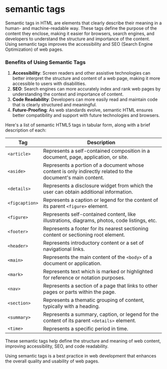 # semantic tags

Semantic tags in HTML are elements that clearly describe their meaning in a human- and machine-readable way. These tags define the purpose of the content they enclose, making it easier for browsers, search engines, and developers to understand the structure and importance of the content. Using semantic tags improves the accessibility and SEO (Search Engine Optimization) of web pages.

### Benefits of Using Semantic Tags

1. **Accessibility**: Screen readers and other assistive technologies can better interpret the structure and content of a web page, making it more accessible to users with disabilities.
2. **SEO**: Search engines can more accurately index and rank web pages by understanding the context and importance of content.
3. **Code Readability**: Developers can more easily read and maintain code that is clearly structured and meaningful.
4. **Future-Proofing**: As web standards evolve, semantic HTML ensures better compatibility and support with future technologies and browsers.

Here's a list of semantic HTML5 tags in tabular form, along with a brief description of each:

| **Tag**        | **Description**                                                                                             |
| -------------- | ----------------------------------------------------------------------------------------------------------- |
| `<article>`    | Represents a self-contained composition in a document, page, application, or site.                          |
| `<aside>`      | Represents a portion of a document whose content is only indirectly related to the document's main content. |
| `<details>`    | Represents a disclosure widget from which the user can obtain additional information.                       |
| `<figcaption>` | Represents a caption or legend for the content of its parent `<figure>` element.                            |
| `<figure>`     | Represents self-contained content, like illustrations, diagrams, photos, code listings, etc.                |
| `<footer>`     | Represents a footer for its nearest sectioning content or sectioning root element.                          |
| `<header>`     | Represents introductory content or a set of navigational links.                                             |
| `<main>`       | Represents the main content of the `<body>` of a document or application.                                   |
| `<mark>`       | Represents text which is marked or highlighted for reference or notation purposes.                          |
| `<nav>`        | Represents a section of a page that links to other pages or parts within the page.                          |
| `<section>`    | Represents a thematic grouping of content, typically with a heading.                                        |
| `<summary>`    | Represents a summary, caption, or legend for the content of its parent `<details>` element.                 |
| `<time>`       | Represents a specific period in time.                                                                       |

These semantic tags help define the structure and meaning of web content, improving accessibility, SEO, and code readability.

Using semantic tags is a best practice in web development that enhances the overall quality and usability of web pages.
